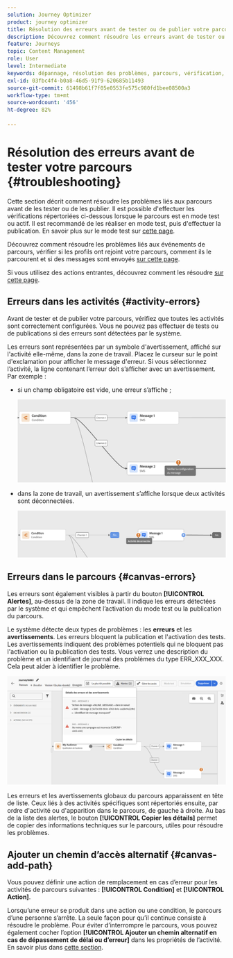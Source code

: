 ```yaml
---
solution: Journey Optimizer
product: journey optimizer
title: Résolution des erreurs avant de tester ou de publier votre parcours
description: Découvrez comment résoudre les erreurs avant de tester ou de publier votre parcours
feature: Journeys
topic: Content Management
role: User
level: Intermediate
keywords: dépannage, résolution des problèmes, parcours, vérification, erreurs
exl-id: 03fbc4f4-b0a8-46d5-91f9-620685b11493
source-git-commit: 61498b61f7f05e0553fe575c980fd1bee08500a3
workflow-type: tm+mt
source-wordcount: '456'
ht-degree: 82%

---
```


# Résolution des erreurs avant de tester votre parcours {#troubleshooting}

Cette section décrit comment résoudre les problèmes liés aux parcours avant de les tester ou de les publier. Il est possible d&#39;effectuer les vérifications répertoriées ci-dessous lorsque le parcours est en mode test ou actif. Il est recommandé de les réaliser en mode test, puis d&#39;effectuer la publication. En savoir plus sur le mode test sur [cette page](../building-journeys/testing-the-journey.md).

Découvrez comment résoudre les problèmes liés aux événements de parcours, vérifier si les profils ont rejoint votre parcours, comment ils le parcourent et si des messages sont envoyés [sur cette page](troubleshooting-execution.md).

Si vous utilisez des actions entrantes, découvrez comment les résoudre [sur cette page](troubleshooting-inbound.md).

## Erreurs dans les activités {#activity-errors}

Avant de tester et de publier votre parcours, vérifiez que toutes les activités sont correctement configurées. Vous ne pouvez pas effectuer de tests ou de publications si des erreurs sont détectées par le système.

Les erreurs sont représentées par un symbole d&#39;avertissement, affiché sur l&#39;activité elle-même, dans la zone de travail. Placez le curseur sur le point d&#39;exclamation pour afficher le message d&#39;erreur. Si vous sélectionnez l’activité, la ligne contenant l’erreur doit s’afficher avec un avertissement. Par exemple :

* si un champ obligatoire est vide, une erreur s’affiche ;

  ![](assets/journey63.png)

* dans la zone de travail, un avertissement s’affiche lorsque deux activités sont déconnectées.

  ![](assets/canvas-disconnected.png)

## Erreurs dans le parcours {#canvas-errors}

Les erreurs sont également visibles à partir du bouton **[!UICONTROL Alertes]**, au-dessus de la zone de travail. Il indique les erreurs détectées par le système et qui empêchent l’activation du mode test ou la publication du parcours.

Le système détecte deux types de problèmes : les **erreurs** et les **avertissements**. Les erreurs bloquent la publication et l&#39;activation des tests. Les avertissements indiquent des problèmes potentiels qui ne bloquent pas l&#39;activation ou la publication des tests. Vous verrez une description du problème et un identifiant de journal des problèmes du type ERR_XXX_XXX. Cela peut aider à identifier le problème.

![](assets/journey-error-and-warning.png)

<!--Most of the time, errors detected by the system are linked to errors visible on the activities but they can also relate to other issues. In all cases, check alerts and resolve the issue using to the error description. If you cannot identify the issue, use the **[!UICONTROL Copy details]** button to store the alerts, and send them to your administrator.-->

Les erreurs et les avertissements globaux du parcours apparaissent en tête de liste. Ceux liés à des activités spécifiques sont répertoriés ensuite, par ordre d&#39;activité ou d&#39;apparition dans le parcours, de gauche à droite. Au bas de la liste des alertes, le bouton **[!UICONTROL Copier les détails]** permet de copier des informations techniques sur le parcours, utiles pour résoudre les problèmes.

## Ajouter un chemin d’accès alternatif {#canvas-add-path}

Vous pouvez définir une action de remplacement en cas d’erreur pour les activités de parcours suivantes : **[!UICONTROL Condition]** et **[!UICONTROL Action]**.

Lorsqu’une erreur se produit dans une action ou une condition, le parcours d’une personne s’arrête. La seule façon pour qu’il continue consiste à résoudre le problème. Pour éviter d’interrompre le parcours, vous pouvez également cocher l’option **[!UICONTROL Ajouter un chemin alternatif en cas de dépassement de délai ou d’erreur]** dans les propriétés de l’activité. En savoir plus dans [cette section](../building-journeys/using-the-journey-designer.md#paths).

